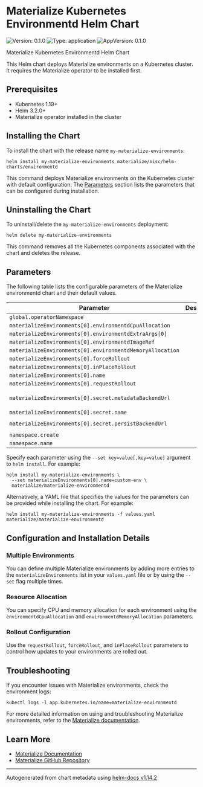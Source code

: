 # Materialize Kubernetes Environmentd Helm Chart

![Version: 0.1.0](https://img.shields.io/badge/Version-0.1.0-informational?style=flat-square) ![Type: application](https://img.shields.io/badge/Type-application-informational?style=flat-square) ![AppVersion: 0.1.0](https://img.shields.io/badge/AppVersion-0.1.0-informational?style=flat-square)

Materialize Kubernetes Environmentd Helm Chart

This Helm chart deploys Materialize environments on a Kubernetes cluster. It requires the Materialize operator to be installed first.

## Prerequisites

- Kubernetes 1.19+
- Helm 3.2.0+
- Materialize operator installed in the cluster

## Installing the Chart

To install the chart with the release name `my-materialize-environments`:

```shell
helm install my-materialize-environments materialize/misc/helm-charts/environmentd
```

This command deploys Materialize environments on the Kubernetes cluster with default configuration. The [Parameters](#parameters) section lists the parameters that can be configured during installation.

## Uninstalling the Chart

To uninstall/delete the `my-materialize-environments` deployment:

```shell
helm delete my-materialize-environments
```

This command removes all the Kubernetes components associated with the chart and deletes the release.

## Parameters

The following table lists the configurable parameters of the Materialize environmentd chart and their default values.

| Parameter | Description | Default |
|-----------|-------------|---------|
| `global.operatorNamespace` |  | ``"materialize-system"`` |
| `materializeEnvironments[0].environmentdCpuAllocation` |  | ``"1"`` |
| `materializeEnvironments[0].environmentdExtraArgs[0]` |  | ``"--log-filter=info"`` |
| `materializeEnvironments[0].environmentdImageRef` |  | ``"materialize/environmentd:v0.119.2"`` |
| `materializeEnvironments[0].environmentdMemoryAllocation` |  | ``"1Gi"`` |
| `materializeEnvironments[0].forceRollout` |  | ``"33333333-3333-3333-3333-333333333333"`` |
| `materializeEnvironments[0].inPlaceRollout` |  | ``false`` |
| `materializeEnvironments[0].name` |  | ``"default-environment"`` |
| `materializeEnvironments[0].requestRollout` |  | ``"22222222-2222-2222-2222-222222222222"`` |
| `materializeEnvironments[0].secret.metadataBackendUrl` |  | ``"postgres://user:pass@cockroachdb-public.cockroachdb.svc.cluster.local:26257/db?sslmode=verify-full&sslrootcert_inline=ca_cert"`` |
| `materializeEnvironments[0].secret.name` |  | ``"materialize-backend-12345678-1234-1234-1234-123456789012"`` |
| `materializeEnvironments[0].secret.persistBackendUrl` |  | ``"s3://minio:minio123@bucket/12345678-1234-1234-1234-123456789012?endpoint=http%3A%2F%2Fminio.minio.svc.cluster.local%3A9000&region=minio"`` |
| `namespace.create` |  | ``true`` |
| `namespace.name` |  | ``"materialize-environment"`` |

Specify each parameter using the `--set key=value[,key=value]` argument to `helm install`. For example:

```shell
helm install my-materialize-environments \
  --set materializeEnvironments[0].name=custom-env \
  materialize/materialize-environmentd
```

Alternatively, a YAML file that specifies the values for the parameters can be provided while installing the chart. For example:

```shell
helm install my-materialize-environments -f values.yaml materialize/materialize-environmentd
```

## Configuration and Installation Details

### Multiple Environments

You can define multiple Materialize environments by adding more entries to the `materializeEnvironments` list in your `values.yaml` file or by using the `--set` flag multiple times.

### Resource Allocation

You can specify CPU and memory allocation for each environment using the `environmentdCpuAllocation` and `environmentdMemoryAllocation` parameters.

### Rollout Configuration

Use the `requestRollout`, `forceRollout`, and `inPlaceRollout` parameters to control how updates to your environments are rolled out.

## Troubleshooting

If you encounter issues with Materialize environments, check the environment logs:

```shell
kubectl logs -l app.kubernetes.io/name=materialize-environmentd
```

For more detailed information on using and troubleshooting Materialize environments, refer to the [Materialize documentation](https://materialize.com/docs).

## Learn More

- [Materialize Documentation](https://materialize.com/docs)
- [Materialize GitHub Repository](https://github.com/MaterializeInc/materialize)

----------------------------------------------
Autogenerated from chart metadata using [helm-docs v1.14.2](https://github.com/norwoodj/helm-docs/releases/v1.14.2)

